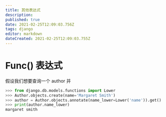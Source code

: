 ```yaml
---
title: 其他表达式
description: 
published: true
date: 2021-02-25T12:09:03.756Z
tags: django
editor: markdown
dateCreated: 2021-02-25T12:09:03.755Z
---
```


# Func() 表达式

假设我们想要查询一个 author 并

```python
>>> from django.db.models.functions import Lower
>>> Author.objects.create(name='Margaret Smith')
>>> author = Author.objects.annotate(name_lower=Lower('name')).get()
>>> print(author.name_lower)
margaret smith
```